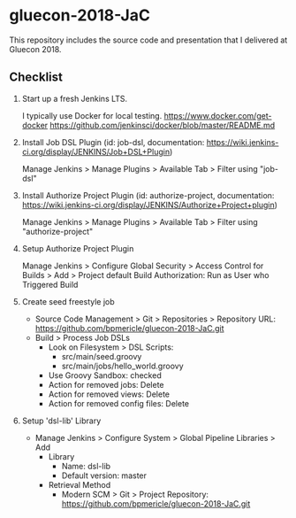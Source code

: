 # gluecon-2018-JaC
This repository includes the source code and presentation that I delivered at Gluecon 2018.

## Checklist
1. Start up a fresh Jenkins LTS.

    I typically use Docker for local testing.
    https://www.docker.com/get-docker
    https://github.com/jenkinsci/docker/blob/master/README.md

2. Install Job DSL Plugin (id: job-dsl, documentation: https://wiki.jenkins-ci.org/display/JENKINS/Job+DSL+Plugin)

    Manage Jenkins > Manage Plugins > Available Tab > Filter using "job-dsl"

3. Install Authorize Project Plugin (id: authorize-project, documentation: https://wiki.jenkins-ci.org/display/JENKINS/Authorize+Project+plugin)

    Manage Jenkins > Manage Plugins > Available Tab > Filter using "authorize-project"

4. Setup Authorize Project Plugin

    Manage Jenkins > Configure Global Security > Access Control for Builds > Add > Project default Build Authorization: Run as User who Triggered Build

5. Create seed freestyle job

    - Source Code Management > Git > Repositories > Repository URL: https://github.com/bpmericle/gluecon-2018-JaC.git
    - Build > Process Job DSLs
        - Look on Filesystem > DSL Scripts:
            - src/main/seed.groovy
            - src/main/jobs/hello_world.groovy
        - Use Groovy Sandbox: checked
        - Action for removed jobs: Delete
        - Action for removed views: Delete
        - Action for removed config files: Delete

6. Setup 'dsl-lib' Library

    - Manage Jenkins > Configure System > Global Pipeline Libraries > Add
        - Library
            - Name: dsl-lib
            - Default version: master
        - Retrieval Method
            - Modern SCM > Git > Project Repository: https://github.com/bpmericle/gluecon-2018-JaC.git
